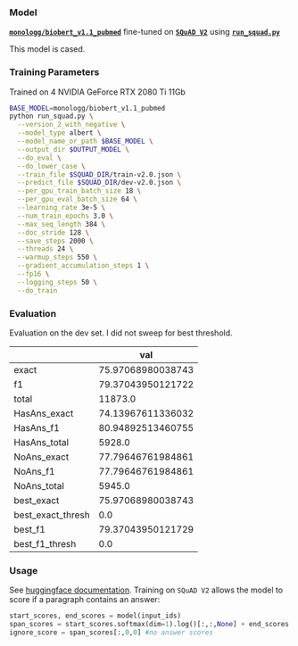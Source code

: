 ### Model
**[`monologg/biobert_v1.1_pubmed`](https://huggingface.co/monologg/biobert_v1.1_pubmed)** fine-tuned on **[`SQuAD V2`](https://rajpurkar.github.io/SQuAD-explorer/)** using **[`run_squad.py`](https://github.com/huggingface/transformers/blob/master/examples/run_squad.py)**

This model is cased.

### Training Parameters
Trained on 4 NVIDIA GeForce RTX 2080 Ti 11Gb
```bash
BASE_MODEL=monologg/biobert_v1.1_pubmed
python run_squad.py \
  --version_2_with_negative \
  --model_type albert \
  --model_name_or_path $BASE_MODEL \
  --output_dir $OUTPUT_MODEL \
  --do_eval \
  --do_lower_case \
  --train_file $SQUAD_DIR/train-v2.0.json \
  --predict_file $SQUAD_DIR/dev-v2.0.json \
  --per_gpu_train_batch_size 18 \
  --per_gpu_eval_batch_size 64 \
  --learning_rate 3e-5 \
  --num_train_epochs 3.0 \
  --max_seq_length 384 \
  --doc_stride 128 \
  --save_steps 2000 \
  --threads 24 \
  --warmup_steps 550 \
  --gradient_accumulation_steps 1 \
  --fp16 \
  --logging_steps 50 \
  --do_train
```
  
### Evaluation

Evaluation on the dev set. I did not sweep for best threshold.

|                   | val               |
|-------------------|-------------------|
| exact             | 75.97068980038743 |
| f1                | 79.37043950121722 |
| total             | 11873.0           |
| HasAns_exact      | 74.13967611336032 |
| HasAns_f1         | 80.94892513460755 |
| HasAns_total      | 5928.0            |
| NoAns_exact       | 77.79646761984861 |
| NoAns_f1          | 77.79646761984861 |
| NoAns_total       | 5945.0            |
| best_exact        | 75.97068980038743 |
| best_exact_thresh | 0.0               |
| best_f1           | 79.37043950121729 |
| best_f1_thresh    | 0.0               |


### Usage

See [huggingface documentation](https://huggingface.co/transformers/model_doc/bert.html#bertforquestionanswering). Training on `SQuAD V2` allows the model to score if a paragraph contains an answer:
```python
start_scores, end_scores = model(input_ids) 
span_scores = start_scores.softmax(dim=1).log()[:,:,None] + end_scores.softmax(dim=1).log()[:,None,:]
ignore_score = span_scores[:,0,0] #no answer scores
    
```

